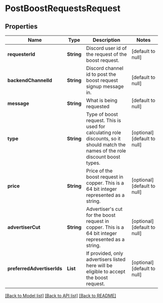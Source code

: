 # PostBoostRequestsRequest
## Properties

Name | Type | Description | Notes
------------ | ------------- | ------------- | -------------
**requesterId** | **String** | Discord user id of the request of the boost request. | [default to null]
**backendChannelId** | **String** | Discord channel id to post the boost request signup message in. | [default to null]
**message** | **String** | What is being requested | [default to null]
**type** | **String** | Type of boost request. This is used for calculating role discounts, so it should match the names of the role discount boost types. | [optional] [default to null]
**price** | **String** | Price of the boost request in copper. This is a 64 bit integer represented as a string. | [optional] [default to null]
**advertiserCut** | **String** | Advertiser&#39;s cut for the boost request in copper. This is a 64 bit integer represented as a string. | [optional] [default to null]
**preferredAdvertiserIds** | **List** | If provided, only advertisers listed here will be eligible to accept the boost request. | [optional] [default to null]

[[Back to Model list]](../README.md#documentation-for-models) [[Back to API list]](../README.md#documentation-for-api-endpoints) [[Back to README]](../README.md)

